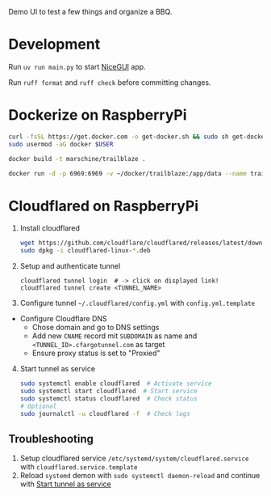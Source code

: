 Demo UI to test a few things and organize a BBQ.

# Development
Run `uv run main.py` to start [NiceGUI](https://nicegui.io/) app.

Run `ruff format` and `ruff check` before committing changes. 

# Dockerize on RaspberryPi
```sh
curl -fsSL https://get.docker.com -o get-docker.sh && sudo sh get-docker.sh
sudo usermod -aG docker $USER
```
```sh
docker build -t marschine/trailblaze .
```

```sh
docker run -d -p 6969:6969 -v ~/docker/trailblaze:/app/data --name trailblaze marschine/trailblaze:latest
```

# Cloudflared on RaspberryPi
1. Install cloudflared
    ```bash
    wget https://github.com/cloudflare/cloudflared/releases/latest/download/cloudflared-linux-arm64.deb
    sudo dpkg -i cloudflared-linux-*.deb
    ```
2. Setup and authenticate tunnel
    ```
    cloudflared tunnel login  # -> click on displayed link!
    cloudflared tunnel create <TUNNEL_NAME>
    ```
3. Configure tunnel `~/.cloudflared/config.yml` with `config.yml.template`
- Configure Cloudflare DNS
  - Chose domain and go to DNS settings
  - Add new `CNAME` record mit `SUBDOMAIN` as name and `<TUNNEL_ID>.cfargotunnel.com` as target
  - Ensure proxy status is set to "Proxied"
4. <span id="start-tunnel">Start tunnel as service</span>
    ```bash
    sudo systemctl enable cloudflared  # Activate service
    sudo systemctl start cloudflared  # Start service
    sudo systemctl status cloudflared  # Check status
    # Optional
    sudo journalctl -u cloudflared -f  # Check logs
    ```

## Troubleshooting
1. Setup cloudflared service `/etc/systemd/system/cloudflared.service` with `cloudflared.service.template`
2. Reload `systemd` demon with `sudo systemctl daemon-reload` and continue with [Start tunnel as service](#start-tunnel)